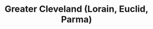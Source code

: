 ---
featured: true
time: 6:00pm EST
title: Greater Cleveland (Lorain, Euclid, Parma) 
registration: https://zoom.us/webinar/register/WN_zIPMnqJ3T4Cdyltt6B1DBw
---